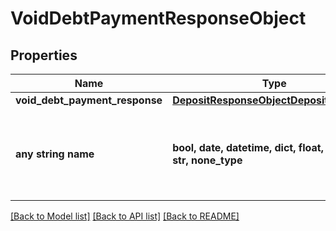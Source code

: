 # VoidDebtPaymentResponseObject


## Properties
Name | Type | Description | Notes
------------ | ------------- | ------------- | -------------
**void_debt_payment_response** | [**DepositResponseObjectDepositResponse**](DepositResponseObjectDepositResponse.md) |  | [optional] 
**any string name** | **bool, date, datetime, dict, float, int, list, str, none_type** | any string name can be used but the value must be the correct type | [optional]

[[Back to Model list]](../README.md#documentation-for-models) [[Back to API list]](../README.md#documentation-for-api-endpoints) [[Back to README]](../README.md)


